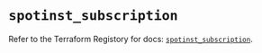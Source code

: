 # `spotinst_subscription`

Refer to the Terraform Registory for docs: [`spotinst_subscription`](https://registry.terraform.io/providers/spotinst/spotinst/1.115.0/docs/resources/subscription).

